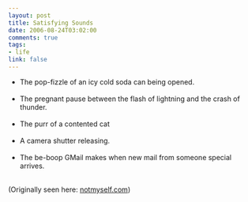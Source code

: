 ```yaml
--- 
layout: post
title: Satisfying Sounds
date: 2006-08-24T03:02:00
comments: true
tags:
- life
link: false
---
```

<ul>
<li class="il">The pop-fizzle of an icy cold soda can being opened.</li>&nbsp;
<li class="il">The pregnant pause between the flash of lightning and the crash of thunder.</li>&nbsp;
<li class="il">The purr of a contented cat</li>&nbsp;
<li class="il">A camera shutter releasing.</li>&nbsp;
<li class="il">The be-boop GMail makes when new mail from someone special arrives.</li>&nbsp;
</ul>

(Originally seen here: <a href="http://www.notmyself.com/2006/08/incredibly-satisfying-sounds" title="Not Myself">notmyself.com</a>)
